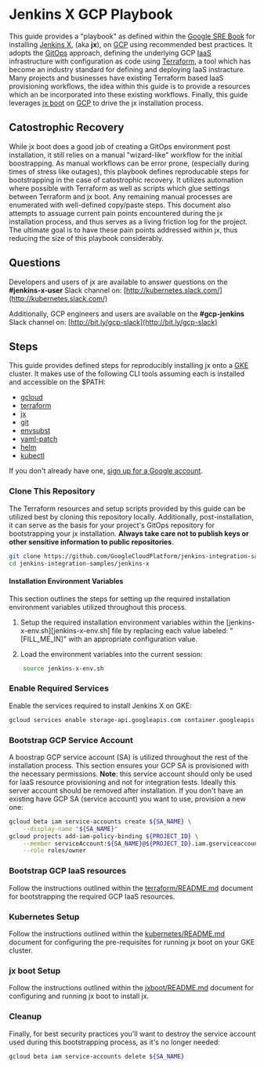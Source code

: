 <!--
 Copyright 2019 Google LLC

 Licensed under the Apache License, Version 2.0 (the "License"); you may not use this file except in
 compliance with the License. You may obtain a copy of the License at

        https://www.apache.org/licenses/LICENSE-2.0

 Unless required by applicable law or agreed to in writing, software distributed under the License
 is distributed on an "AS IS" BASIS, WITHOUT WARRANTIES OR CONDITIONS OF ANY KIND, either express or
 implied. See the License for the specific language governing permissions and limitations under the
 License.
-->

# Jenkins X GCP Playbook

This guide provides a "playbook" as defined within the [Google SRE Book](https://landing.google.com/sre/sre-book/chapters/introduction/)
for installing [Jenkins X](https://jenkins-x.io/), (aka **jx**), on [GCP](https://cloud.google.com/)
using recommended best practices. It adopts the [GitOps](https://www.cloudbees.com/gitops/what-is-gitops)
approach, defining the underlying GCP [IaaS](https://en.wikipedia.org/wiki/Infrastructure_as_a_service) infrastructure
with configuration as code using [Terraform](https://www.terraform.io/),
a tool which has become an industry standard for defining and
deploying IaaS instracture. Many projects and businesses have existing Terraform based IaaS provisioning
workflows, the idea within this guide is to provide a resources which an be incorporated into these
existing workflows. Finally, this guide leverages [jx boot](https://jenkins-x.io/docs/getting-started/setup/boot/)
on [GCP](https://cloud.google.com/) to drive the jx installation process.

## Catostrophic Recovery

While jx boot does a good job of creating a GitOps environment post installation,
it still relies on a manual "wizard-like" workflow for the initial boostrapping.
As manual workflows can be error prone, (especially during times of stress like outages),
this playbook defines reproducable steps for bootstrapping in the case of
catostrophic recovery. It utilizes automation where possible with Terraform as well
as scripts which glue settings between Terraform and jx boot. Any remaining manual processes
are enumerated with well-defined copy/paste steps. This document also attempts to assuage current
pain points encountered during the jx installation process, and thus serves as a living
friction log for the project. The ultimate goal is to have these pain points addressed
within jx, thus reducing the size of this playbook considerably.

## Questions

Developers and users of jx are available to answer questions on the **#jenkins-x-user** Slack
channel on: [http://kubernetes.slack.com/](http://kubernetes.slack.com/)

Additionally, GCP engineers and users are available on the **#gcp-jenkins** Slack channel on: [http://bit.ly/gcp-slack](http://bit.ly/gcp-slack)

## Steps

This guide provides defined steps for reproducibly installing jx onto a [GKE](https://cloud.google.com/kubernetes-engine/)
cluster. It makes use of the following CLI tools assuming each is installed
and accessible on the $PATH:

* [gcloud](https://cloud.google.com/sdk/)
* [terraform](https://learn.hashicorp.com/terraform/getting-started/install.html)
* [jx](https://jenkins-x.io/docs/getting-started/setup/install/)
* [git](https://git-scm.com/book/en/v2/Getting-Started-Installing-Git)
* [envsubst](https://linux.die.net/man/1/envsubst)
* [yaml-patch](https://github.com/krishicks/yaml-patch#installing)
* [helm](https://helm.sh/docs/intro/install/)
* [kubectl](https://kubernetes.io/docs/tasks/tools/install-kubectl/)

If you don't already have one, [sign up for a Google account](https://accounts.google.com/SignUp).

### Clone This Repository

The Terraform resources and setup scripts provided by this guide can be utilized best
by cloning this repository locally. Additionally, post-installation, it can serve as the basis
for your project's GitOps repository for bootstrapping your jx installation.
**Always take care not to publish keys or other sensitive information to public repositories**.
```bash
git clone https://github.com/GoogleCloudPlatform/jenkins-integration-samples.git
cd jenkins-integration-samples/jenkins-x
```

#### Installation Environment Variables

This section outlines the steps for setting up the required
installation environment variables utilized throughout this process.

1. Setup the required installation environment variables within
the [jenkins-x-env.sh][jenkins-x-env.sh] file by replacing each value
labeled: "[FILL_ME_IN]" with an appropriate configuration value.

2. Load the environment variables into the current session:
```bash
    source jenkins-x-env.sh
```

### Enable Required Services

Enable the services required to install Jenkins X on GKE:
```bash
gcloud services enable storage-api.googleapis.com container.googleapis.com containerregistry.googleapis.com dns.googleapis.com cloudresourcemanager.googleapis.com
```

### Bootstrap GCP Service Account

A boostrap GCP service account (SA) is utilized throughout the rest of the
installation process. This section ensures your GCP SA is provisioned
with the necessary permissions. **Note**: this service account should only
be used for IaaS resource provisioning and not for integration tests. Ideally
this server account should be removed after installation. If you don't have an
existing have GCP SA (service account) you want to use, provision a new one:
``` bash
gcloud beta iam service-accounts create ${SA_NAME} \
    --display-name "${SA_NAME}"
gcloud projects add-iam-policy-binding ${PROJECT_ID} \
    --member serviceAccount:${SA_NAME}@${PROJECT_ID}.iam.gserviceaccount.com \
    --role roles/owner
```

### Bootstrap GCP IaaS resources

Follow the instructions outlined within the [terraform/README.md](terraform/README.md)
document for bootstrapping the required GCP IaaS resources.

### Kubernetes Setup

Follow the instructions outlined within the [kubernetes/README.md](kubernetes/README.md)
document for configuring the pre-requisites for running jx boot on your GKE cluster.

### jx boot Setup

Follow the instructions outlined within the [jxboot/README.md](jxboot/README.md)
document for configuring and running jx boot to install jx.

### Cleanup

Finally, for best security practices you'll want to destroy the service account used
during this bootstrapping process, as it's no longer needed:
```bash
gcloud beta iam service-accounts delete ${SA_NAME}
```
